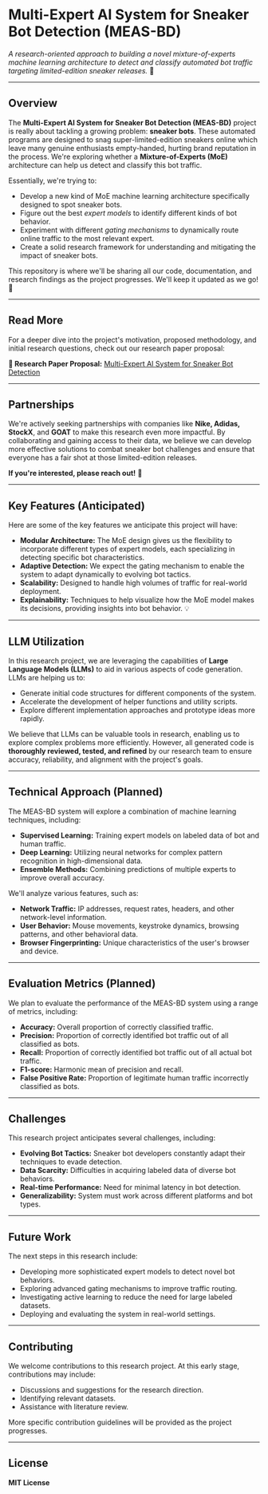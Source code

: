 # Multi-Expert AI System for Sneaker Bot Detection (MEAS-BD)

*A research-oriented approach to building a novel mixture-of-experts machine learning architecture to detect and classify automated bot traffic targeting limited-edition sneaker releases.* 👟

---

## Overview

The **Multi-Expert AI System for Sneaker Bot Detection (MEAS-BD)** project is really about tackling a growing problem: **sneaker bots**. These automated programs are designed to snag super-limited-edition sneakers online which leave many genuine enthusiasts empty-handed, hurting brand reputation in the process. We're exploring whether a **Mixture-of-Experts (MoE)** architecture can help us detect and classify this bot traffic.

Essentially, we're trying to:

- Develop a new kind of MoE machine learning architecture specifically designed to spot sneaker bots.
- Figure out the best *expert models* to identify different kinds of bot behavior.
- Experiment with different *gating mechanisms* to dynamically route online traffic to the most relevant expert.
- Create a solid research framework for understanding and mitigating the impact of sneaker bots.

This repository is where we'll be sharing all our code, documentation, and research findings as the project progresses. We'll keep it updated as we go! 🚀

---

## Read More

For a deeper dive into the project's motivation, proposed methodology, and initial research questions, check out our research paper proposal:

**📄 Research Paper Proposal:** [Multi-Expert AI System for Sneaker Bot Detection](https://github.com/khinvi/MEAS-BD-system/blob/main/Research_Paper_Proposal__Multi_Expert_AI_System_for_Sneaker_Bot_Detection.pdf)

---

## Partnerships

We're actively seeking partnerships with companies like **Nike, Adidas, StockX**, and **GOAT** to make this research even more impactful. By collaborating and gaining access to their data, we believe we can develop more effective solutions to combat sneaker bot challenges and ensure that everyone has a fair shot at those limited-edition releases.

**If you're interested, please reach out!** 🤝

---

## Key Features (Anticipated)

Here are some of the key features we anticipate this project will have:

- **Modular Architecture:** The MoE design gives us the flexibility to incorporate different types of expert models, each specializing in detecting specific bot characteristics.
- **Adaptive Detection:** We expect the gating mechanism to enable the system to adapt dynamically to evolving bot tactics.
- **Scalability:** Designed to handle high volumes of traffic for real-world deployment.
- **Explainability:** Techniques to help visualize how the MoE model makes its decisions, providing insights into bot behavior. 💡

---

## LLM Utilization

In this research project, we are leveraging the capabilities of **Large Language Models (LLMs)** to aid in various aspects of code generation. LLMs are helping us to:

- Generate initial code structures for different components of the system.
- Accelerate the development of helper functions and utility scripts.
- Explore different implementation approaches and prototype ideas more rapidly.

We believe that LLMs can be valuable tools in research, enabling us to explore complex problems more efficiently. However, all generated code is **thoroughly reviewed, tested, and refined** by our research team to ensure accuracy, reliability, and alignment with the project's goals.

---

## Technical Approach (Planned)

The MEAS-BD system will explore a combination of machine learning techniques, including:

- **Supervised Learning:** Training expert models on labeled data of bot and human traffic.
- **Deep Learning:** Utilizing neural networks for complex pattern recognition in high-dimensional data.
- **Ensemble Methods:** Combining predictions of multiple experts to improve overall accuracy.

We'll analyze various features, such as:

- **Network Traffic:** IP addresses, request rates, headers, and other network-level information.
- **User Behavior:** Mouse movements, keystroke dynamics, browsing patterns, and other behavioral data.
- **Browser Fingerprinting:** Unique characteristics of the user's browser and device.

---

## Evaluation Metrics (Planned)

We plan to evaluate the performance of the MEAS-BD system using a range of metrics, including:

- **Accuracy:** Overall proportion of correctly classified traffic.
- **Precision:** Proportion of correctly identified bot traffic out of all classified as bots.
- **Recall:** Proportion of correctly identified bot traffic out of all actual bot traffic.
- **F1-score:** Harmonic mean of precision and recall.
- **False Positive Rate:** Proportion of legitimate human traffic incorrectly classified as bots.

---

## Challenges

This research project anticipates several challenges, including:

- **Evolving Bot Tactics:** Sneaker bot developers constantly adapt their techniques to evade detection.
- **Data Scarcity:** Difficulties in acquiring labeled data of diverse bot behaviors.
- **Real-time Performance:** Need for minimal latency in bot detection.
- **Generalizability:** System must work across different platforms and bot types.

---

## Future Work

The next steps in this research include:

- Developing more sophisticated expert models to detect novel bot behaviors.
- Exploring advanced gating mechanisms to improve traffic routing.
- Investigating active learning to reduce the need for large labeled datasets.
- Deploying and evaluating the system in real-world settings.

---

## Contributing

We welcome contributions to this research project. At this early stage, contributions may include:

- Discussions and suggestions for the research direction.
- Identifying relevant datasets.
- Assistance with literature review.

More specific contribution guidelines will be provided as the project progresses.

---

## License

**MIT License**
